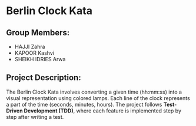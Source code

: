 # **Berlin Clock Kata**

## **Group Members:**
- HAJJI Zahra
- KAPOOR Kashvi
- SHEIKH IDRIES Arwa

## **Project Description:**
The Berlin Clock Kata involves converting a given time (hh:mm:ss) into a visual representation using colored lamps. Each line of the clock represents a part of the time (seconds, minutes, hours). The project follows **Test-Driven Development (TDD)**, where each feature is implemented step by step after writing a test.
